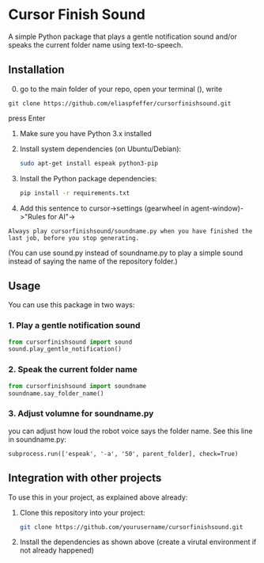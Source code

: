 # Cursor Finish Sound

A simple Python package that plays a gentle notification sound and/or speaks the current folder name using text-to-speech.

## Installation

0. go to the main folder of your repo, open your terminal (), write

```
git clone https://github.com/eliaspfeffer/cursorfinishsound.git
```

press Enter

1. Make sure you have Python 3.x installed
2. Install system dependencies (on Ubuntu/Debian):

   ```bash
   sudo apt-get install espeak python3-pip
   ```

3. Install the Python package dependencies:

   ```bash
   pip install -r requirements.txt
   ```

4. Add this sentence to cursor->settings (gearwheel in agent-window)->"Rules for AI"->

```
Always play cursorfinishsound/soundname.py when you have finished the last job, before you stop generating.
```

(You can use sound.py instead of soundname.py to play a simple sound instead of saying the name of the repository folder.)

## Usage

You can use this package in two ways:

### 1. Play a gentle notification sound

```python
from cursorfinishsound import sound
sound.play_gentle_notification()
```

### 2. Speak the current folder name

```python
from cursorfinishsound import soundname
soundname.say_folder_name()
```

### 3. Adjust volumne for soundname.py

you can adjust how loud the robot voice says the folder name. See this line in soundname.py:

```
subprocess.run(['espeak', '-a', '50', parent_folder], check=True)
```

## Integration with other projects

To use this in your project, as explained above already:

1. Clone this repository into your project:

   ```bash
   git clone https://github.com/yourusername/cursorfinishsound.git
   ```

2. Install the dependencies as shown above (create a virutal environment if not already happened)
